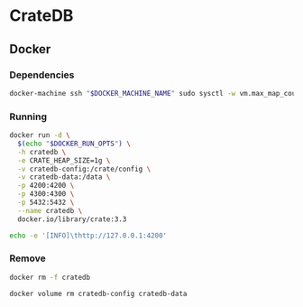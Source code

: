 # CrateDB

## Docker

### Dependencies

```sh
docker-machine ssh "$DOCKER_MACHINE_NAME" sudo sysctl -w vm.max_map_count=262144
```

### Running

```sh
docker run -d \
  $(echo "$DOCKER_RUN_OPTS") \
  -h cratedb \
  -e CRATE_HEAP_SIZE=1g \
  -v cratedb-config:/crate/config \
  -v cratedb-data:/data \
  -p 4200:4200 \
  -p 4300:4300 \
  -p 5432:5432 \
  --name cratedb \
  docker.io/library/crate:3.3
```

```sh
echo -e '[INFO]\thttp://127.0.0.1:4200'
```

### Remove

```sh
docker rm -f cratedb

docker volume rm cratedb-config cratedb-data
```
